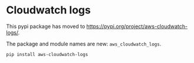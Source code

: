 # Cloudwatch logs

This pypi package has moved to https://pypi.org/project/aws-cloudwatch-logs/.

The package and module names are new: `aws_cloudwatch_logs`.

```
pip install aws-cloudwatch-logs
```
